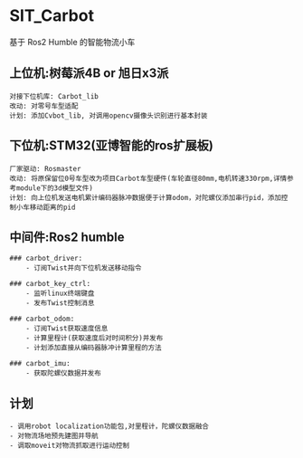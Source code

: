 # SIT_Carbot
基于 Ros2 Humble 的智能物流小车

## 上位机:树莓派4B or 旭日x3派
    对接下位机库: Carbot_lib
    改动: 对零号车型适配
    计划: 添加Cvbot_lib, 对调用opencv摄像头识别进行基本封装

## 下位机:STM32(亚博智能的ros扩展板)
    厂家驱动: Rosmaster
    改动: 将原保留位0号车型改为项目Carbot车型硬件(车轮直径80mm,电机转速330rpm,详情参考module下的3d模型文件) 
    计划: 向上位机发送电机累计编码器脉冲数据便于计算odom，对陀螺仪添加串行pid，添加控制小车移动距离的pid

## 中间件:Ros2 humble
    ### carbot_driver: 
        - 订阅Twist并向下位机发送移动指令

    ### carbot_key_ctrl:
        - 监听linux终端键盘
        - 发布Twist控制消息

    ### carbot_odom: 
        - 订阅Twist获取速度信息
        - 计算里程计(获取速度后对时间积分)并发布
        - 计划添加直接从编码器脉冲计算里程的方法

    ### carbot_imu:
        - 获取陀螺仪数据并发布

## 计划
    - 调用robot localization功能包,对里程计，陀螺仪数据融合
    - 对物流场地预先建图并导航
    - 调取moveit对物流抓取进行运动控制
